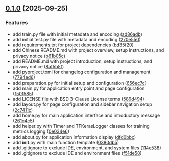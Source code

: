 <!-- insertion marker -->
<a name="0.1.0"></a>

## [0.1.0](https://github.com/DaoChaShao/py-st-ml-cnn-cat-n-dog/compare/c407d4a2ab243aec87b5eb4f38c7696dc295de34...0.1.0) (2025-09-25)

### Features

- add train.py file with initial metadata and encoding ([ad86adb](https://github.com/DaoChaShao/py-st-ml-cnn-cat-n-dog/commit/ad86adb6d821832db606f3ca051b11231290228d))
- add initial test.py file with metadata and encoding ([270e550](https://github.com/DaoChaShao/py-st-ml-cnn-cat-n-dog/commit/270e55011142156bf1d5347f2c3b03d41eb4f50c))
- add requirements.txt for project dependencies ([bd35f20](https://github.com/DaoChaShao/py-st-ml-cnn-cat-n-dog/commit/bd35f206352395e702f70b9c77200b2d5edc2102))
- add Chinese README.md with project overview, setup instructions, and privacy notice ([b61b05c](https://github.com/DaoChaShao/py-st-ml-cnn-cat-n-dog/commit/b61b05c5e9db47476ce91829472e12227e4a9639))
- add README.md with project introduction, setup instructions, and privacy notice ([8af5b5f](https://github.com/DaoChaShao/py-st-ml-cnn-cat-n-dog/commit/8af5b5f4f5baf97f74728bbb4ca11a727479d0ff))
- add pyproject.toml for changelog configuration and management ([7794ed6](https://github.com/DaoChaShao/py-st-ml-cnn-cat-n-dog/commit/7794ed65aa857fb9f596a19aad54e8488b3e45f4))
- add preparation.py for initial setup and configuration ([656ec7c](https://github.com/DaoChaShao/py-st-ml-cnn-cat-n-dog/commit/656ec7cd3c204b54520124e6982770cc782afec2))
- add main.py for application entry point and page configuration ([150f585](https://github.com/DaoChaShao/py-st-ml-cnn-cat-n-dog/commit/150f585794891956f4cd777f5952e00cfa72452f))
- add LICENSE file with BSD 3-Clause License terms ([589d494](https://github.com/DaoChaShao/py-st-ml-cnn-cat-n-dog/commit/589d494650e3f6d87bfaf30701ab19d88a54236a))
- add layout.py for page configuration and sidebar navigation setup ([2c7411c](https://github.com/DaoChaShao/py-st-ml-cnn-cat-n-dog/commit/2c7411cd41bc19dc501190d9f20fb87fa899fd0e))
- add home.py for main application interface and introductory message ([261c4c5](https://github.com/DaoChaShao/py-st-ml-cnn-cat-n-dog/commit/261c4c5c4128bd358448271e94b671252a7b43ce))
- add helper.py with Timer and TFKerasLogger classes for training metrics logging ([0e034e6](https://github.com/DaoChaShao/py-st-ml-cnn-cat-n-dog/commit/0e034e60f740df03e15e2103d8d23b739089e02f))
- add about.py for application information display ([dfd0bbc](https://github.com/DaoChaShao/py-st-ml-cnn-cat-n-dog/commit/dfd0bbc4c575cab063a2f395578e1845ecdfcc60))
- add __init__.py with main function template ([0380db5](https://github.com/DaoChaShao/py-st-ml-cnn-cat-n-dog/commit/0380db572c3b9e777d8207e2a597549a62bb6b51))
- add .gitignore to exclude IDE, environment, and system files ([114e538](https://github.com/DaoChaShao/py-st-ml-cnn-cat-n-dog/commit/114e53896b197d0b86cf2161dc187ab8e886cdb5))
- add .gitignore to exclude IDE and environment files ([f51de58](https://github.com/DaoChaShao/py-st-ml-cnn-cat-n-dog/commit/f51de58efe9bbf3da23572272f52794ae892284d))

